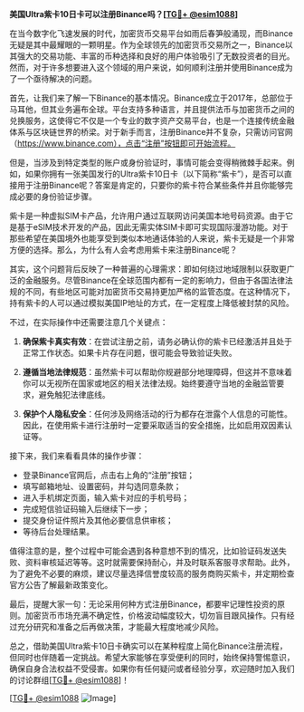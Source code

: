 **美国Ultra紫卡10日卡可以注册Binance吗？[[TG💪+ @esim1088](https://t.me/s/esim1088)]**

在当今数字化飞速发展的时代，加密货币交易平台如雨后春笋般涌现，而Binance无疑是其中最耀眼的一颗明星。作为全球领先的加密货币交易所之一，Binance以其强大的交易功能、丰富的币种选择和良好的用户体验吸引了无数投资者的目光。然而，对于许多想要进入这个领域的用户来说，如何顺利注册并使用Binance成为了一个亟待解决的问题。

首先，让我们来了解一下Binance的基本情况。Binance成立于2017年，总部位于马耳他，但其业务遍布全球。平台支持多种语言，并且提供法币与加密货币之间的兑换服务，这使得它不仅是一个专业的数字资产交易平台，也是一个连接传统金融体系与区块链世界的桥梁。对于新手而言，注册Binance并不复杂，只需访问官网（https://www.binance.com），点击“注册”按钮即可开始流程。

但是，当涉及到特定类型的账户或身份验证时，事情可能会变得稍微棘手起来。例如，如果你拥有一张美国发行的Ultra紫卡10日卡（以下简称“紫卡”），是否可以直接用于注册Binance呢？答案是肯定的，只要你的紫卡符合某些条件并且你能够完成必要的身份验证步骤。

紫卡是一种虚拟SIM卡产品，允许用户通过互联网访问美国本地号码资源。由于它是基于eSIM技术开发的产品，因此无需实体SIM卡即可实现国际漫游功能。对于那些希望在美国境外也能享受到类似本地通话体验的人来说，紫卡无疑是一个非常方便的选择。那么，为什么有人会考虑用紫卡来注册Binance呢？

其实，这个问题背后反映了一种普遍的心理需求：即如何绕过地域限制以获取更广泛的金融服务。尽管Binance在全球范围内都有一定的影响力，但由于各国法律法规的不同，有些地区可能对加密货币交易持更加严格的监管态度。在这种情况下，持有紫卡的人可以通过模拟美国IP地址的方式，在一定程度上降低被封禁的风险。

不过，在实际操作中还需要注意几个关键点：

1. **确保紫卡真实有效**：在尝试注册之前，请务必确认你的紫卡已经激活并且处于正常工作状态。如果卡片存在问题，很可能会导致验证失败。
   
2. **遵循当地法律规范**：虽然紫卡可以帮助你规避部分地理障碍，但这并不意味着你可以无视所在国家或地区的相关法律法规。始终要遵守当地的金融监管要求，避免触犯法律底线。
   
3. **保护个人隐私安全**：任何涉及网络活动的行为都存在泄露个人信息的可能性。因此，在使用紫卡进行注册时一定要采取适当的安全措施，比如启用双因素认证等。

接下来，我们来看看具体的操作步骤：

- 登录Binance官网后，点击右上角的“注册”按钮；
- 填写邮箱地址、设置密码，并勾选同意条款；
- 进入手机绑定页面，输入紫卡对应的手机号码；
- 完成短信验证码输入后继续下一步；
- 提交身份证件照片及其他必要信息供审核；
- 等待后台处理结果。

值得注意的是，整个过程中可能会遇到各种意想不到的情况，比如验证码发送失败、资料审核延迟等等。这时就需要保持耐心，并及时联系客服寻求帮助。此外，为了避免不必要的麻烦，建议尽量选择信誉度较高的服务商购买紫卡，并定期检查官方公告了解最新政策变化。

最后，提醒大家一句：无论采用何种方式注册Binance，都要牢记理性投资的原则。加密货币市场充满不确定性，价格波动幅度较大，切勿盲目跟风操作。只有经过充分研究和准备之后再做决策，才能最大程度地减少风险。

总之，借助美国Ultra紫卡10日卡确实可以在某种程度上简化Binance注册流程，但同时也伴随着一定挑战。希望大家能够在享受便利的同时，始终保持警惕意识，确保自身合法权益不受侵害。如果你有任何疑问或者经验分享，欢迎随时加入我们的讨论群组[[TG💪+ @esim1088](https://t.me/s/esim1088)]！

[[TG💪+ @esim1088](https://t.me/s/esim1088) ![Image](https://i.postimg.cc/4NQfJmqS/Snipaste-2025-05-13-00-14-12.png)]